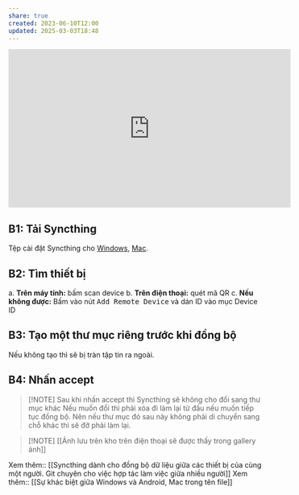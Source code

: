 ```yaml
---
share: true
created: 2023-06-10T12:00
updated: 2025-03-03T18:48
---
```

<iframe width="560" height="315" src="https://www.youtube.com/embed/_etXec6hBvA?si=cLkyKU_k6xYdsV1s" title="YouTube video player" frameborder="0" allow="accelerometer; autoplay; clipboard-write; encrypted-media; gyroscope; picture-in-picture; web-share" referrerpolicy="strict-origin-when-cross-origin" allowfullscreen></iframe>

## B1: Tải Syncthing
Tệp cài đặt Syncthing cho [Windows](https://github.com/canton7/SyncTrayzor/releases/download/v1.1.29/SyncTrayzorSetup-x64.exe), [Mac](https://github.com/syncthing/syncthing-macos/releases/download/v1.21.0-1/Syncthing-1.21.0-1.dmg).

## B2: Tìm thiết bị
a. **Trên máy tính:** bấm scan device
b. **Trên điện thoại:** quét mã QR
c. **Nếu không được:** Bấm vào nút <kbd>Add Remote Device</kbd> và dán ID vào mục Device ID

## B3: Tạo một thư mục riêng trước khi đồng bộ
Nếu không tạo thì sẽ bị tràn tập tin ra ngoài.

## B4: Nhấn accept
> [!NOTE] Sau khi nhấn accept thì Syncthing sẽ không cho đổi sang thư mục khác
> Nếu muốn đổi thì phải xóa đi làm lại từ đầu nếu muốn tiếp tục đồng bộ. Nên nếu thư mục đó sau này không phải di chuyển sang chỗ khác thì sẽ đỡ phải làm lại.

> [!NOTE] [[Ảnh lưu trên kho trên điện thoại sẽ được thấy trong gallery ảnh]]

Xem thêm:: [[Syncthing dành cho đồng bộ dữ liệu giữa các thiết bị của cùng một người. Git chuyên cho việc hợp tác làm việc giữa nhiều người]]
Xem thêm:: [[Sự khác biệt giữa Windows và Android, Mac trong tên file]] 